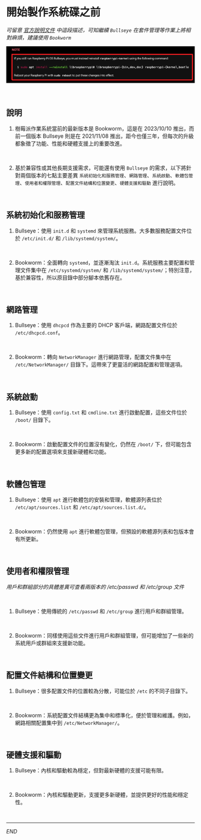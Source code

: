 # 開始製作系統碟之前

_可留意 [官方說明文件](https://www.raspberrypi.com/documentation/computers/os.html#introduction) 中這段描述，可知繼續 `Bullseye` 在套件管理等作業上將相對麻煩，建議使用 `Bookworm`_

![](images/img_122.png)

<br>

## 說明

1. 樹莓派作業系統當前的最新版本是 Bookworm，這是在 2023/10/10 推出，而前一個版本 Bullseye 則是在 2021/11/08 推出，距今也僅三年，但每次的升級都象徵了功能、性能和硬體支援上的重要改進。

<br>

2. 基於兼容性或其他長期支援需求，可能還有使用 `Bullseye` 的需求，以下將針對兩個版本的七點主要差異 `系統初始化和服務管理`、`網路管理`、`系統啟動`、`軟體包管理`、`使用者和權限管理`、`配置文件結構和位置變更`、`硬體支援和驅動` 進行說明。

<br>

## 系統初始化和服務管理

1. Bullseye：使用 `init.d` 和 `systemd` 來管理系統服務。大多數服務配置文件位於 `/etc/init.d/` 和 `/lib/systemd/system/`。

<br>

2. Bookworm：全面轉向 `systemd`，並逐漸淘汰 `init.d`。系統服務主要配置和管理文件集中在 `/etc/systemd/system/` 和 `/lib/systemd/system/`；特別注意，基於兼容性，所以原目錄中部分腳本依舊存在。

<br>

## 網路管理

1. Bullseye：使用 `dhcpcd` 作為主要的 DHCP 客戶端，網路配置文件位於 `/etc/dhcpcd.conf`。

<br>

2. Bookworm：轉向 `NetworkManager` 進行網路管理，配置文件集中在 `/etc/NetworkManager/` 目錄下。這帶來了更靈活的網路配置和管理選項。

<br>

## 系統啟動

1. Bullseye：使用 `config.txt` 和 `cmdline.txt` 進行啟動配置，這些文件位於 `/boot/` 目錄下。

<br>

2. Bookworm：啟動配置文件的位置沒有變化，仍然在 `/boot/` 下，但可能包含更多新的配置選項來支援新硬體和功能。

<br>

## 軟體包管理

1. Bullseye：使用 `apt` 進行軟體包的安裝和管理，軟體源列表位於 `/etc/apt/sources.list` 和 `/etc/apt/sources.list.d/`。

<br>

2. Bookworm：仍然使用 `apt` 進行軟體包管理，但預設的軟體源列表和包版本會有所更新。

<br>

## 使用者和權限管理

_用戶和群組部分的具體差異可查看兩版本的 /etc/passwd 和 /etc/group 文件_

<br>

1. Bullseye：使用傳統的 `/etc/passwd` 和 `/etc/group` 進行用戶和群組管理。

<br>

2. Bookworm：同樣使用這些文件進行用戶和群組管理，但可能增加了一些新的系統用戶或群組來支援新功能。

<br>

## 配置文件結構和位置變更

1. Bullseye：很多配置文件的位置較為分散，可能位於 `/etc` 的不同子目錄下。

<br>

2. Bookworm：系統配置文件結構更為集中和標準化，便於管理和維護。例如，網路相關配置集中到 `/etc/NetworkManager/`。

<br>

## 硬體支援和驅動

1. Bullseye：內核和驅動較為穩定，但對最新硬體的支援可能有限。

<br>

2. Bookworm：內核和驅動更新，支援更多新硬體，並提供更好的性能和穩定性。

<br>

___

_END_
